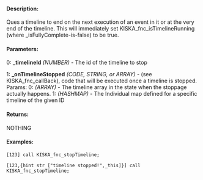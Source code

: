 #### Description:
Ques a timeline to end on the next execution of an event in it or at the very end of the timeline. This will immediately set KISKA_fnc_isTimelineRunning (where _isFullyComplete-is-false) to be true.

#### Parameters:
0: **_timelineId** *(NUMBER)* - The id of the timeline to stop

1: **_onTimelineStopped** *(CODE, STRING, or ARRAY)* - (see KISKA_fnc_callBack),
code that will be executed once a timeline is stopped. Params:
0: *(ARRAY)* - The timeline array in the state when the stoppage actually happens.
1: *(HASHMAP)* - The Individual map defined for a specific timeline of the given ID

#### Returns:
NOTHING

#### Examples:
```sqf
[123] call KISKA_fnc_stopTimeline;
```
```sqf
[123,{hint str ["timeline stopped!",_this]}] call KISKA_fnc_stopTimeline;
```

